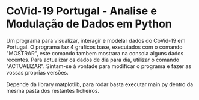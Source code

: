 # CoVid-19 Portugal - Analise e Modulação de Dados em Python
Um programa para visualizar, interagir e modelar dados do CoVid-19 em Portugal.
O programa faz 4 graficos base, executados com o comando "MOSTRAR", este comando tambem mostrara na consola alguns dados recentes. Para actualizar os dados de dia para dia, utilizar o comando "ACTUALIZAR". 
Sintam-se à vontade para modificar o programa e fazer as vossas proprias versões.

Depende da library matplotlib, para rodar basta executar main.py dentro da mesma pasta dos restantes ficheiros.

